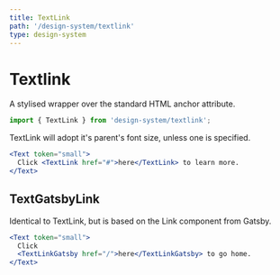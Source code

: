 ```yaml
---
title: TextLink
path: '/design-system/textlink'
type: design-system
---
```


# Textlink

A stylised wrapper over the standard HTML anchor attribute.

```jsx
import { TextLink } from 'design-system/textlink';
```

TextLink will adopt it's parent's font size, unless one is specified.

```jsx live
<Text token="small">
  Click <TextLink href="#">here</TextLink> to learn more.
</Text>
```

## TextGatsbyLink

Identical to TextLink, but is based on the Link component from Gatsby.

```jsx live
<Text token="small">
  Click
  <TextLinkGatsby href="/">here</TextLinkGatsby> to go home.
</Text>
```
